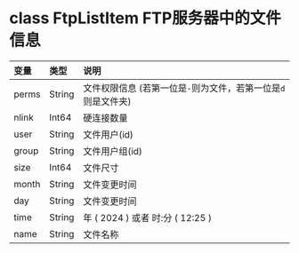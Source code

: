 class FtpListItem FTP服务器中的文件信息
====================================

| 变量 | 类型 | 说明 |
| :-- | :-- | :-- |
| perms | String | 文件权限信息 (若第一位是`-`则为文件，若第一位是`d`则是文件夹) | 
| nlink | Int64 | 硬连接数量 |
| user | String | 文件用户(id) | 
| group | String | 文件用户组(id) | 
| size | Int64 | 文件尺寸 | 
| month | String | 文件变更时间 | 
| day | String | 文件变更时间 | 
| time | String | 年 ( 2024 ) 或者 时:分 ( 12:25 ) | 
| name | String | 文件名称 | 
